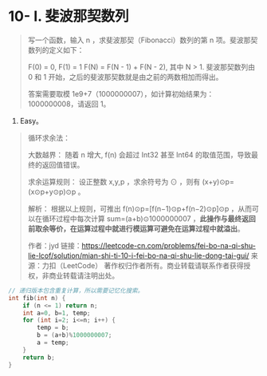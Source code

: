 # 10- I. 斐波那契数列

> 写一个函数，输入 n ，求斐波那契（Fibonacci）数列的第 n 项。斐波那契数列的定义如下：
>
> F(0) = 0,   F(1) = 1
> F(N) = F(N - 1) + F(N - 2), 其中 N > 1.
> 斐波那契数列由 0 和 1 开始，之后的斐波那契数就是由之前的两数相加而得出。
>
> 答案需要取模 1e9+7（1000000007），如计算初始结果为：1000000008，请返回 1。

1. Easy。

> 循环求余法：
>
> 大数越界： 随着 n 增大, f(n) 会超过 Int32 甚至 Int64 的取值范围，导致最终的返回值错误。
>
> 求余运算规则： 设正整数 x,y,p ，求余符号为 ⊙ ，则有 (x+y)⊙p=(x⊙p+y⊙p)⊙p 。
>
> 解析： 根据以上规则，可推出 f(n)⊙p=[f(n−1)⊙p+f(n−2)⊙p]⊙p ，从而可以在循环过程中每次计算 sum=(a+b)⊙1000000007 ，**此操作与最终返回前取余等价，在运算过程中就进行模运算可避免在运算过程中就溢出**。
>
> 作者：jyd
> 链接：https://leetcode-cn.com/problems/fei-bo-na-qi-shu-lie-lcof/solution/mian-shi-ti-10-i-fei-bo-na-qi-shu-lie-dong-tai-gui/
> 来源：力扣（LeetCode）
> 著作权归作者所有。商业转载请联系作者获得授权，非商业转载请注明出处。

```cpp
// 递归版本包含重复计算，所以需要记忆化搜索。
int fib(int n) {
    if (n <= 1) return n;
    int a=0, b=1, temp;
    for (int i=2; i<=n; i++) {
        temp = b;
        b = (a+b)%1000000007;
        a = temp;
    }
    return b;
}
```

